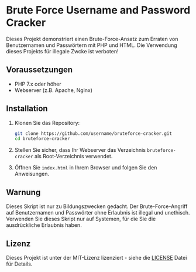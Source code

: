 # Brute Force Username and Password Cracker

Dieses Projekt demonstriert einen Brute-Force-Ansatz zum Erraten von Benutzernamen und Passwörtern mit PHP und HTML.
Die Verwendung dieses Projekts für illegale Zwcke ist verboten!

## Voraussetzungen

- PHP 7.x oder höher
- Webserver (z.B. Apache, Nginx)

## Installation

1. Klonen Sie das Repository:

    ```bash
    git clone https://github.com/username/bruteforce-cracker.git
    cd bruteforce-cracker
    ```

2. Stellen Sie sicher, dass Ihr Webserver das Verzeichnis `bruteforce-cracker` als Root-Verzeichnis verwendet.

3. Öffnen Sie `index.html` in Ihrem Browser und folgen Sie den Anweisungen.

## Warnung

Dieses Skript ist nur zu Bildungszwecken gedacht. Der Brute-Force-Angriff auf Benutzernamen und Passwörter ohne Erlaubnis ist illegal und unethisch. Verwenden Sie dieses Skript nur auf Systemen, für die Sie die ausdrückliche Erlaubnis haben.

## Lizenz

Dieses Projekt ist unter der MIT-Lizenz lizenziert - siehe die [LICENSE](LICENSE) Datei für Details.
